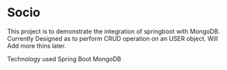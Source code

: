 # Socio
This project is to demonstrate the integration of springboot with MongoDB.
Currently Designed as to perform CRUD operation on an USER object.
Will Add more thins later.

Technology used
  Spring Boot 
  MongoDB
